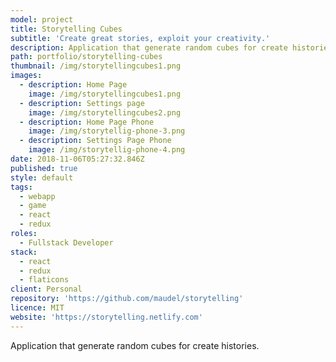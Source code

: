 ```yaml
---
model: project
title: Storytelling Cubes
subtitle: 'Create great stories, exploit your creativity.'
description: Application that generate random cubes for create histories.
path: portfolio/storytelling-cubes
thumbnail: /img/storytellingcubes1.png
images:
  - description: Home Page
    image: /img/storytellingcubes1.png
  - description: Settings page
    image: /img/storytellingcubes2.png
  - description: Home Page Phone
    image: /img/storytellig-phone-3.png
  - description: Settings Page Phone
    image: /img/storytellig-phone-4.png
date: 2018-11-06T05:27:32.846Z
published: true
style: default
tags:
  - webapp
  - game
  - react
  - redux
roles:
  - Fullstack Developer
stack:
  - react
  - redux
  - flaticons
client: Personal
repository: 'https://github.com/maudel/storytelling'
licence: MIT
website: 'https://storytelling.netlify.com'
---
```

Application that generate random cubes for create histories.
